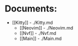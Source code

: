 # Documents:
 - [[Kitty]] - ./Kitty.md
   - [[Neovim]] - ./Neovim.md
   - [[Nvf]] - ./Nvf.md
   - [[Main]] - ./Main.md
